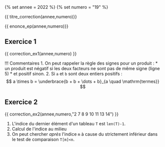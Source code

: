 {% set annee = 2022 %}
{% set numero = "19" %}


{{ titre_correction(annee,numero)}}

{{ enonce_ep(annee,numero)}}
 

## Exercice 1

{{ correction_ex1(annee,numero) }}

!!! Commentaires
    1. On peut rappeler la règle des signes pour un produit :
        * un produit est négatif si les deux facteurs ne sont pas de même signe (ligne 5)
        * et positif sinon.
    2. Si `a` et `b` sont deux entiers positifs :
        $$ a \times b = \underbrace{b + b + \dots + b}_{a \quad \mathrm{termes}} $$


## Exercice 2 
{{ correction_ex2(annee,numero,"2 7 8 9 10 11 13 14") }}

1. L'indice du dernier élément d'un tableau `T` est `len(T)-1`.
2. Calcul de l'indice au milieu
3. On peut chercher *après* l'indice `m` à cause du strictement inférieur dans le test de comparaison `T[m]<n`.

    